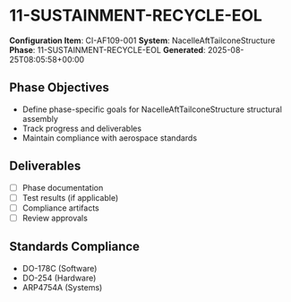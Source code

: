 # 11-SUSTAINMENT-RECYCLE-EOL

**Configuration Item**: CI-AF109-001
**System**: NacelleAftTailconeStructure
**Phase**: 11-SUSTAINMENT-RECYCLE-EOL
**Generated**: 2025-08-25T08:05:58+00:00

## Phase Objectives
- Define phase-specific goals for NacelleAftTailconeStructure structural assembly
- Track progress and deliverables
- Maintain compliance with aerospace standards

## Deliverables
- [ ] Phase documentation
- [ ] Test results (if applicable)
- [ ] Compliance artifacts
- [ ] Review approvals

## Standards Compliance
- DO-178C (Software)
- DO-254 (Hardware)
- ARP4754A (Systems)

